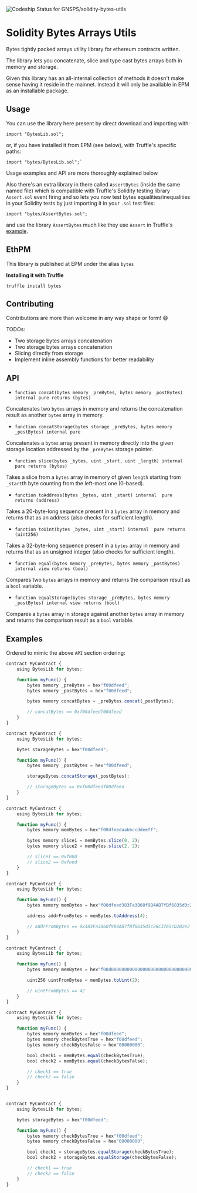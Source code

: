![Codeship Status for GNSPS/solidity-bytes-utils](https://app.codeship.com/projects/45b97080-bc0c-0135-fb75-76c2fb8e249b/status?branch=master)

# Solidity Bytes Arrays Utils

Bytes tightly packed arrays utility library for ethereum contracts written.

The library lets you concatenate, slice and type cast bytes arrays both in memory and storage.

Given this library has an all-internal collection of methods it doesn't make sense having it reside in the mainnet. Instead it will only be available in EPM as an installable package.

## Usage

You can use the library here present by direct download and importing with:
```
import "BytesLib.sol";
```

or, if you have installed it from EPM (see below), with Truffle's specific paths:
```
import "bytes/BytesLib.sol";`
```

Usage examples and API are more thoroughly explained below.

Also there's an extra library in there called `AssertBytes` (inside the same named file) which is compatible with Truffle's Solidity testing library `Assert.sol` event firing and so lets you now test bytes equalities/inequalities in your Solidity tests by just importing it in your `.sol` test files:
```
import "bytes/AssertBytes.sol";
```

and use the library `AssertBytes` much like they use `Assert` in Truffle's [example](http://truffleframework.com/docs/getting_started/solidity-tests).

## EthPM

This library is published at EPM under the alias `bytes`

**Installing it with Truffle**

```
truffle install bytes
```

## Contributing

Contributions are more than welcome in any way shape or form! 😄

TODOs:
* Two storage bytes arrays concatenation
* Two storage bytes arrays concatenation
* Slicing directly from storage
* Implement inline assembly functions for better readability

## API

* `function concat(bytes memory _preBytes, bytes memory _postBytes) internal pure returns (bytes)`

Concatenates two `bytes` arrays in memory and returns the concatenation result as another `bytes` array in memory.


* `function concatStorage(bytes storage _preBytes, bytes memory _postBytes) internal pure`

Concatenates a `bytes` array present in memory directly into the given storage location addressed by the `_preBytes` storage pointer.


* `function slice(bytes _bytes, uint _start, uint _length) internal  pure returns (bytes)`

Takes a slice from a `bytes` array in memory of given `length` starting from `_start`th byte counting from the left-most one (0-based).


* `function toAddress(bytes _bytes, uint _start) internal  pure returns (address)`

Takes a 20-byte-long sequence present in a `bytes` array in memory and returns that as an address (also checks for sufficient length).


* `function toUint(bytes _bytes, uint _start) internal  pure returns (uint256)`

Takes a 32-byte-long sequence present in a `bytes` array in memory and returns that as an unsigned integer (also checks for sufficient length).


* `function equal(bytes memory _preBytes, bytes memory _postBytes) internal view returns (bool)`

Compares two `bytes` arrays in memory and returns the comparison result as a `bool` variable.


* `function equalStorage(bytes storage _preBytes, bytes memory _postBytes) internal view returns (bool)`

Compares a `bytes` array in storage against another `bytes` array in memory and returns the comparison result as a `bool` variable.


## Examples

Ordered to mimic the above `API` section ordering:

```javascript
contract MyContract {
	using BytesLib for bytes;

	function myFunc() {
		bytes memory _preBytes = hex"f00dfeed";
		bytes memory _postBytes = hex"f00dfeed";

		bytes memory concatBytes = _preBytes.concat(_postBytes);

		// concatBytes == 0xf00dfeedf00dfeed
	}
}
```


```javascript
contract MyContract {
	using BytesLib for bytes;

	bytes storageBytes = hex"f00dfeed";

	function myFunc() {
		bytes memory _postBytes = hex"f00dfeed";

		storageBytes.concatStorage(_postBytes);

		// storageBytes == 0xf00dfeedf00dfeed
	}
}
```


```javascript
contract MyContract {
	using BytesLib for bytes;

	function myFunc() {
		bytes memory memBytes = hex"f00dfeedaabbccddeeff";

		bytes memory slice1 = memBytes.slice(0, 2);
		bytes memory slice2 = memBytes.slice(2, 2);

		// slice1 == 0xf00d
		// slice2 == 0xfeed
	}
}
```


```javascript
contract MyContract {
	using BytesLib for bytes;

	function myFunc() {
		bytes memory memBytes = hex"f00dfeed383Fa3B60f9B4AB7fBf6835d3c26C3765cD2B2e2f00dfeed";

		address addrFromBytes = memBytes.toAddress(4);

		// addrFromBytes == 0x383Fa3B60f9B4AB7fBf6835d3c26C3765cD2B2e2
	}
}
```


```javascript
contract MyContract {
	using BytesLib for bytes;

	function myFunc() {
		bytes memory memBytes = hex"f00d0000000000000000000000000000000000000000000000000000000000000042feed";

		uint256 uintFromBytes = memBytes.toUint(2);

		// uintFromBytes == 42
	}
}
```


```javascript
contract MyContract {
	using BytesLib for bytes;

	function myFunc() {
		bytes memory memBytes = hex"f00dfeed";
		bytes memory checkBytesTrue = hex"f00dfeed";
		bytes memory checkBytesFalse = hex"00000000";

		bool check1 = memBytes.equal(checkBytesTrue);
		bool check2 = memBytes.equal(checkBytesFalse);

		// check1 == true
		// check2 == false
	}
}
```


```javascript

contract MyContract {
	using BytesLib for bytes;

	bytes storageBytes = hex"f00dfeed";

	function myFunc() {
		bytes memory checkBytesTrue = hex"f00dfeed";
		bytes memory checkBytesFalse = hex"00000000";

		bool check1 = storageBytes.equalStorage(checkBytesTrue);
		bool check2 = storageBytes.equalStorage(checkBytesFalse);

		// check1 == true
		// check2 == false
	}
}
```
